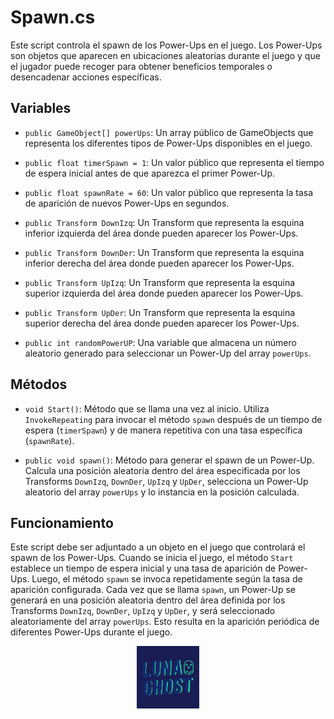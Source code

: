 # Spawn.cs

Este script controla el spawn de los Power-Ups en el juego. Los Power-Ups son objetos que aparecen en ubicaciones aleatorias durante el juego y que el jugador puede recoger para obtener beneficios temporales o desencadenar acciones específicas.

## Variables

- `public GameObject[] powerUps`: Un array público de GameObjects que representa los diferentes tipos de Power-Ups disponibles en el juego.

- `public float timerSpawn = 1`: Un valor público que representa el tiempo de espera inicial antes de que aparezca el primer Power-Up.

- `public float spawnRate = 60`: Un valor público que representa la tasa de aparición de nuevos Power-Ups en segundos.

- `public Transform DownIzq`: Un Transform que representa la esquina inferior izquierda del área donde pueden aparecer los Power-Ups.

- `public Transform DownDer`: Un Transform que representa la esquina inferior derecha del área donde pueden aparecer los Power-Ups.

- `public Transform UpIzq`: Un Transform que representa la esquina superior izquierda del área donde pueden aparecer los Power-Ups.

- `public Transform UpDer`: Un Transform que representa la esquina superior derecha del área donde pueden aparecer los Power-Ups.

- `public int randomPowerUP`: Una variable que almacena un número aleatorio generado para seleccionar un Power-Up del array `powerUps`.

## Métodos

- `void Start()`: Método que se llama una vez al inicio. Utiliza `InvokeRepeating` para invocar el método `spawn` después de un tiempo de espera (`timerSpawn`) y de manera repetitiva con una tasa específica (`spawnRate`).

- `public void spawn()`: Método para generar el spawn de un Power-Up. Calcula una posición aleatoria dentro del área especificada por los Transforms `DownIzq`, `DownDer`, `UpIzq` y `UpDer`, selecciona un Power-Up aleatorio del array `powerUps` y lo instancia en la posición calculada.

## Funcionamiento

Este script debe ser adjuntado a un objeto en el juego que controlará el spawn de los Power-Ups. Cuando se inicia el juego, el método `Start` establece un tiempo de espera inicial y una tasa de aparición de Power-Ups. Luego, el método `spawn` se invoca repetidamente según la tasa de aparición configurada. Cada vez que se llama `spawn`, un Power-Up se generará en una posición aleatoria dentro del área definida por los Transforms `DownIzq`, `DownDer`, `UpIzq` y `UpDer`, y será seleccionado aleatoriamente del array `powerUps`. Esto resulta en la aparición periódica de diferentes Power-Ups durante el juego.







<p align="center">
  <img src="/Imagenes/Logo_LunaGhost.png" alt="LunaGhost" width="100" height="100">
</p>